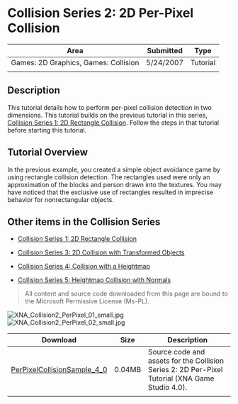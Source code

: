 # Collision Series 2: 2D Per-Pixel Collision

|Area|Submitted|Type|
|-|-|-|
Games: 2D Graphics, Games: Collision|5/24/2007|Tutorial
||||

## Description

This tutorial details how to perform per-pixel collision detection in two dimensions. This tutorial builds on the previous tutorial in this series, [Collision Series 1: 2D Rectangle Collision](https://github.com/simondarksidej/XNAGameStudio/wiki/Collision_Series_1_2D_Rectangle_Collision). Follow the steps in that tutorial before starting this tutorial.

## Tutorial Overview

In the previous example, you created a simple object avoidance game by using rectangle collision detection. The rectangles used were only an approximation of the blocks and person drawn into the textures. You may have noticed that the exclusive use of rectangles resulted in imprecise behavior for nonrectangular objects.

## Other items in the Collision Series

* [Collision Series 1: 2D Rectangle Collision](https://github.com/simondarksidej/XNAGameStudio/wiki/Collision_Series_1_2D_Rectangle_Collision)

* [Collision Series 3: 2D Collision with Transformed Objects](https://github.com/simondarksidej/XNAGameStudio/wiki/Collision_Series_3_2D_Collision_with_Transformed_Objects)

* [Collision Series 4: Collision with a Heightmap](https://github.com/simondarksidej/XNAGameStudio/wiki/Collision_Series_4_Collision_with_a_Heightmap)

* [Collision Series 5: Heightmap Collision with Normals](https://github.com/simondarksidej/XNAGameStudio/wiki/Collision_Series_5_Heightmap_Collision_with_Normals)

> All content and source code downloaded from this page are bound to the Microsoft Permissive License (Ms-PL).

![XNA_Collision2_PerPixel_01_small.jpg](https://github.com/simondarksidej/XNAGameStudio/blob/master/Images/XNA_Collision2_PerPixel_01_small.jpg?raw=true)
![XNA_Collision2_PerPixel_02_small.jpg](https://github.com/simondarksidej/XNAGameStudio/blob/master/Images/XNA_Collision2_PerPixel_02_small.jpg?raw=true)

Download | Size | Description
---|---|---|
[PerPixelCollisionSample_4_0](https://github.com/simondarksidej/XNAGameStudio/tree/master/Samples/PerPixelCollisionSample_4_0) | 0.04MB | Source code and assets for the Collision Series 2: 2D Per-Pixel Tutorial (XNA Game Studio 4.0).
||||
